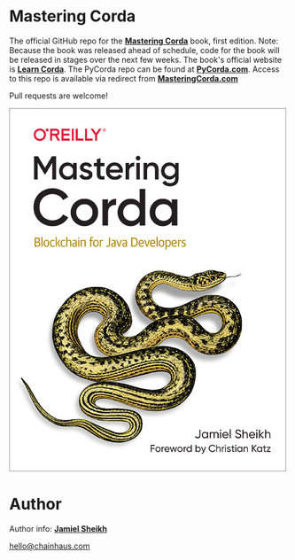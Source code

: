 # Mastering Corda
The official GitHub repo for the **[Mastering Corda](https://www.amazon.com/Mastering-Corda-Building-Distributed-Applications/dp/149204718X)** book, first edition. Note: Because the book was released ahead of schedule, code for the book will be released in stages over the next few weeks. The book's official website is **[Learn Corda](https://learncorda.com)**. The PyCorda repo can be found at **[PyCorda.com](http://pycorda.com)**. Access to this repo is available via redirect from **[MasteringCorda.com](http://masteringcorda.com)**

Pull requests are welcome!

![Mastering Corda](/images/bookcover.jpg)

# Author
Author info: **[Jamiel Sheikh](https://jamiel.io)**

hello@chainhaus.com

